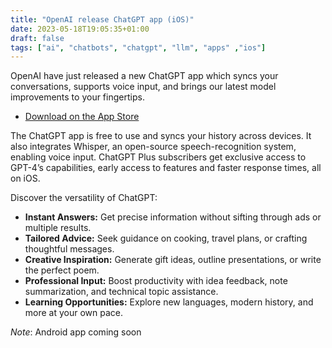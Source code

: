 ```yaml
---
title: "OpenAI release ChatGPT app (iOS)"
date: 2023-05-18T19:05:35+01:00
draft: false
tags: ["ai", "chatbots", "chatgpt", "llm", "apps" ,"ios"]
---
```

OpenAI have just released a new ChatGPT app which syncs your conversations, supports voice input, and brings our latest model improvements to your fingertips.
- [Download on the App Store](https://apps.apple.com/app/openai-chatgpt/id6448311069)

The ChatGPT app is free to use and syncs your history across devices. It also integrates Whisper, an open-source speech-recognition system, enabling voice input. ChatGPT Plus subscribers get exclusive access to GPT-4’s capabilities, early access to features and faster response times, all on iOS.

Discover the versatility of ChatGPT:
- **Instant Answers:** Get precise information without sifting through ads or multiple results.
- **Tailored Advice:** Seek guidance on cooking, travel plans, or crafting thoughtful messages.
- **Creative Inspiration:** Generate gift ideas, outline presentations, or write the perfect poem.
- **Professional Input:** Boost productivity with idea feedback, note summarization, and technical topic assistance.
- **Learning Opportunities:** Explore new languages, modern history, and more at your own pace.

_Note_: Android app coming soon

